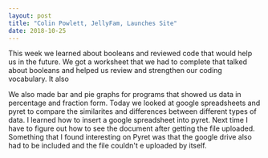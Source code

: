 ```yaml
---
layout: post
title: "Colin Powlett, JellyFam, Launches Site"
date: 2018-10-25
---
```


This week we learned about booleans and reviewed code that would help us in the future. We got a worksheet that we had to complete that talked about booleans and helped us review and strengthen our coding vocabulary. It also

We also made bar and pie graphs for programs that showed us data in percentage and fraction form. Today we looked at google spreadsheets and pyret to compare the similarites and differences between different types of data. I learned how to insert a google spreadsheet into pyret. Next time I have to figure out how to see the document after getting the file uploaded. Something that I found interesting on Pyret was that the google drive also had to be included and the file couldn't e uploaded by itself.
